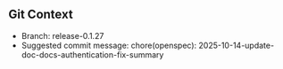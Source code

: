 ## Git Context

- Branch: release-0.1.27
- Suggested commit message: chore(openspec): 2025-10-14-update-doc-docs-authentication-fix-summary
